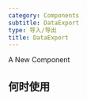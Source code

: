 ```yaml
---
category: Components
subtitle: DataExport
type: 导入/导出
title: DataExport
---
```


A New Component

## 何时使用
